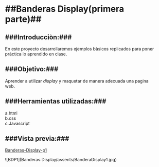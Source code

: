 ##Banderas Display(primera parte)##
===
###Introducciòn:###
---
En este proyecto desarrollaremos ejemplos bàsicos replicados para poner pràctica lo aprendido en clase.


###Objetivo:###
---
Aprender a utilizar *display* y maquetar de manera adecuada una pagina web.



###Herramientas utilizadas:###
---
a.html  
b.css  
c.Javascript  

###Vista previa:###
---
[Banderas-Display-p1](https://natalycortez.github.io/Banderas-Display-P1/.)

![BDP1](Banderas Display/assents/BanderaDisplay1.jpg)
